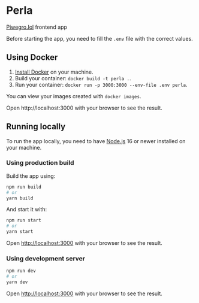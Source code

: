 # Perla

[Piwegro.lol](https://piwegro.lol) frontend app

Before starting the app, you need to fill the `.env` file with the correct values.

## Using Docker

1. [Install Docker](https://docs.docker.com/get-docker/) on your machine.
2. Build your container: `docker build -t perla .`.
3. Run your container: `docker run -p 3000:3000 --env-file .env perla`.

You can view your images created with `docker images`.

Open http://localhost:3000 with your browser to see the result.

## Running locally

To run the app locally, you need to have [Node.js](https://nodejs.org/en/) 16 or newer installed on your machine.

### Using production build

Build the app using:

```bash
npm run build
# or
yarn build
```

And start it with:

```bash
npm run start
# or
yarn start
```

Open [http://localhost:3000](http://localhost:3000) with your browser to see the result.

### Using development server

```bash
npm run dev
# or
yarn dev
```

Open [http://localhost:3000](http://localhost:3000) with your browser to see the result.
